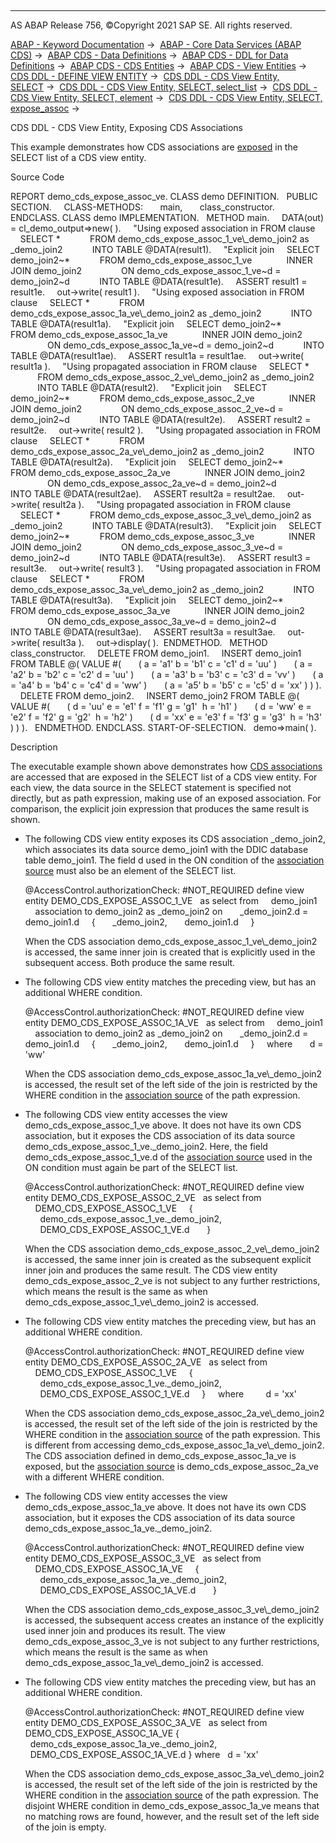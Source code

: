   

* * *

AS ABAP Release 756, ©Copyright 2021 SAP SE. All rights reserved.

[ABAP - Keyword Documentation](javascript:call_link\('abenabap.htm'\)) →  [ABAP - Core Data Services (ABAP CDS)](javascript:call_link\('abencds.htm'\)) →  [ABAP CDS - Data Definitions](javascript:call_link\('abencds_entities.htm'\)) →  [ABAP CDS - DDL for Data Definitions](javascript:call_link\('abencds_f1_ddl_syntax.htm'\)) →  [ABAP CDS - CDS Entities](javascript:call_link\('abencds_view_entity.htm'\)) →  [ABAP CDS - View Entities](javascript:call_link\('abencds_v2_views.htm'\)) →  [CDS DDL - DEFINE VIEW ENTITY](javascript:call_link\('abencds_define_view_entity.htm'\)) →  [CDS DDL - CDS View Entity, SELECT](javascript:call_link\('abencds_select_statement_v2.htm'\)) →  [CDS DDL - CDS View Entity, SELECT, select\_list](javascript:call_link\('abencds_select_list_v2.htm'\)) →  [CDS DDL - CDS View Entity, SELECT, element](javascript:call_link\('abencds_select_list_entry_v2.htm'\)) →  [CDS DDL - CDS View Entity, SELECT, expose\_assoc](javascript:call_link\('abencds_select_list_association_v2.htm'\)) → 

CDS DDL - CDS View Entity, Exposing CDS Associations

This example demonstrates how CDS associations are [exposed](javascript:call_link\('abencds_select_list_association_v2.htm'\)) in the SELECT list of a CDS view entity.

Source Code

REPORT demo\_cds\_expose\_assoc\_ve.
CLASS demo DEFINITION.
  PUBLIC SECTION.
    CLASS-METHODS:
      main,
      class\_constructor.
ENDCLASS.
CLASS demo IMPLEMENTATION.
  METHOD main.
    DATA(out) = cl\_demo\_output=>new( ).
    "Using exposed association in FROM clause
    SELECT \*
           FROM demo\_cds\_expose\_assoc\_1\_ve\\\_demo\_join2 as \_demo\_join2
           INTO TABLE @DATA(result1).
    "Explicit join
    SELECT demo\_join2~\*
           FROM demo\_cds\_expose\_assoc\_1\_ve
             INNER JOIN demo\_join2
               ON demo\_cds\_expose\_assoc\_1\_ve~d = demo\_join2~d
           INTO TABLE @DATA(result1e).
    ASSERT result1 = result1e.
    out->write( result1 ).
    "Using exposed association in FROM clause
    SELECT \*
           FROM demo\_cds\_expose\_assoc\_1a\_ve\\\_demo\_join2 as \_demo\_join2
           INTO TABLE @DATA(result1a).
    "Explicit join
    SELECT demo\_join2~\*
           FROM demo\_cds\_expose\_assoc\_1a\_ve
             INNER JOIN demo\_join2
               ON demo\_cds\_expose\_assoc\_1a\_ve~d = demo\_join2~d
           INTO TABLE @DATA(result1ae).
    ASSERT result1a = result1ae.
    out->write( result1a ).
    "Using propagated association in FROM clause
    SELECT \*
           FROM demo\_cds\_expose\_assoc\_2\_ve\\\_demo\_join2 as \_demo\_join2
           INTO TABLE @DATA(result2).
    "Explicit join
    SELECT demo\_join2~\*
           FROM demo\_cds\_expose\_assoc\_2\_ve
             INNER JOIN demo\_join2
               ON demo\_cds\_expose\_assoc\_2\_ve~d = demo\_join2~d
           INTO TABLE @DATA(result2e).
    ASSERT result2 = result2e.
    out->write( result2 ).
    "Using propagated association in FROM clause
    SELECT \*
           FROM demo\_cds\_expose\_assoc\_2a\_ve\\\_demo\_join2 as \_demo\_join2
           INTO TABLE @DATA(result2a).
    "Explicit join
    SELECT demo\_join2~\*
           FROM demo\_cds\_expose\_assoc\_2a\_ve
             INNER JOIN demo\_join2
               ON demo\_cds\_expose\_assoc\_2a\_ve~d = demo\_join2~d
           INTO TABLE @DATA(result2ae).
    ASSERT result2a = result2ae.
    out->write( result2a ).
    "Using propagated association in FROM clause
    SELECT \*
           FROM demo\_cds\_expose\_assoc\_3\_ve\\\_demo\_join2 as \_demo\_join2
           INTO TABLE @DATA(result3).
    "Explicit join
    SELECT demo\_join2~\*
           FROM demo\_cds\_expose\_assoc\_3\_ve
             INNER JOIN demo\_join2
               ON demo\_cds\_expose\_assoc\_3\_ve~d = demo\_join2~d
           INTO TABLE @DATA(result3e).
    ASSERT result3 = result3e.
    out->write( result3 ).
    "Using propagated association in FROM clause
    SELECT \*
           FROM demo\_cds\_expose\_assoc\_3a\_ve\\\_demo\_join2 as \_demo\_join2
           INTO TABLE @DATA(result3a).
    "Explicit join
    SELECT demo\_join2~\*
           FROM demo\_cds\_expose\_assoc\_3a\_ve
             INNER JOIN demo\_join2
               ON demo\_cds\_expose\_assoc\_3a\_ve~d = demo\_join2~d
           INTO TABLE @DATA(result3ae).
    ASSERT result3a = result3ae.
    out->write( result3a ).
    out->display( ).  ENDMETHOD.
  METHOD class\_constructor.
    DELETE FROM demo\_join1.
    INSERT demo\_join1 FROM TABLE @( VALUE #(
      ( a = 'a1' b = 'b1' c = 'c1' d = 'uu' )
      ( a = 'a2' b = 'b2' c = 'c2' d = 'uu' )
      ( a = 'a3' b = 'b3' c = 'c3' d = 'vv' )
      ( a = 'a4' b = 'b4' c = 'c4' d = 'ww' )
      ( a = 'a5' b = 'b5' c = 'c5' d = 'xx' ) ) ).
    DELETE FROM demo\_join2.
    INSERT demo\_join2 FROM TABLE @( VALUE #(
      ( d = 'uu' e = 'e1' f = 'f1' g = 'g1'  h = 'h1' )
      ( d = 'ww' e = 'e2' f = 'f2' g = 'g2'  h = 'h2' )
      ( d = 'xx' e = 'e3' f = 'f3' g = 'g3'  h = 'h3' ) ) ).
  ENDMETHOD.
ENDCLASS.
START-OF-SELECTION.
  demo=>main( ).

Description

The executable example shown above demonstrates how [CDS associations](javascript:call_link\('abencds_association_glosry.htm'\) "Glossary Entry") are accessed that are exposed in the SELECT list of a CDS view entity. For each view, the data source in the SELECT statement is specified not directly, but as path expression, making use of an exposed association. For comparison, the explicit join expression that produces the same result is shown.

-   The following CDS view entity exposes its CDS association \_demo\_join2, which associates its data source demo\_join1 with the DDIC database table demo\_join1. The field d used in the ON condition of the [association source](javascript:call_link\('abenassociation_source_glosry.htm'\) "Glossary Entry") must also be an element of the SELECT list.
    
    @AccessControl.authorizationCheck: #NOT\_REQUIRED
    define view entity DEMO\_CDS\_EXPOSE\_ASSOC\_1\_VE
      as select from
        demo\_join1  
        association to demo\_join2 as \_demo\_join2 on
          \_demo\_join2.d = demo\_join1.d
        {
          \_demo\_join2,
          demo\_join1.d
        }
    
    When the CDS association demo\_cds\_expose\_assoc\_1\_ve\\\_demo\_join2 is accessed, the same inner join is created that is explicitly used in the subsequent access. Both produce the same result.
    
-   The following CDS view entity matches the preceding view, but has an additional WHERE condition.
    
    @AccessControl.authorizationCheck: #NOT\_REQUIRED
    define view entity DEMO\_CDS\_EXPOSE\_ASSOC\_1A\_VE
      as select from
        demo\_join1
        association to demo\_join2 as \_demo\_join2 on
          \_demo\_join2.d = demo\_join1.d
        {
          \_demo\_join2,
          demo\_join1.d
        }
        where
          d = 'ww'
    
    When the CDS association demo\_cds\_expose\_assoc\_1a\_ve\\\_demo\_join2 is accessed, the result set of the left side of the join is restricted by the WHERE condition in the [association source](javascript:call_link\('abenassociation_source_glosry.htm'\) "Glossary Entry") of the path expression.
    
-   The following CDS view entity accesses the view demo\_cds\_expose\_assoc\_1\_ve above. It does not have its own CDS association, but it exposes the CDS association of its data source demo\_cds\_expose\_assoc\_1\_ve.\_demo\_join2. Here, the field demo\_cds\_expose\_assoc\_1\_ve.d of the [association source](javascript:call_link\('abenassociation_source_glosry.htm'\) "Glossary Entry") used in the ON condition must again be part of the SELECT list.
    
    @AccessControl.authorizationCheck: #NOT\_REQUIRED
    define view entity DEMO\_CDS\_EXPOSE\_ASSOC\_2\_VE
      as select from
        DEMO\_CDS\_EXPOSE\_ASSOC\_1\_VE
        {
          demo\_cds\_expose\_assoc\_1\_ve.\_demo\_join2,
          DEMO\_CDS\_EXPOSE\_ASSOC\_1\_VE.d  
        }
    
    When the CDS association demo\_cds\_expose\_assoc\_2\_ve\\\_demo\_join2 is accessed, the same inner join is created as the subsequent explicit inner join and produces the same result. The CDS view entity demo\_cds\_expose\_assoc\_2\_ve is not subject to any further restrictions, which means the result is the same as when demo\_cds\_expose\_assoc\_1\_ve\\\_demo\_join2 is accessed.
    
-   The following CDS view entity matches the preceding view, but has an additional WHERE condition.
    
    @AccessControl.authorizationCheck: #NOT\_REQUIRED
    define view entity DEMO\_CDS\_EXPOSE\_ASSOC\_2A\_VE
      as select from
        DEMO\_CDS\_EXPOSE\_ASSOC\_1\_VE
        {
          demo\_cds\_expose\_assoc\_1\_ve.\_demo\_join2,
          DEMO\_CDS\_EXPOSE\_ASSOC\_1\_VE.d
        }
        where  
          d = 'xx'
    
    When the CDS association demo\_cds\_expose\_assoc\_2a\_ve\\\_demo\_join2 is accessed, the result set of the left side of the join is restricted by the WHERE condition in the [association source](javascript:call_link\('abenassociation_source_glosry.htm'\) "Glossary Entry") of the path expression. This is different from accessing demo\_cds\_expose\_assoc\_1a\_ve\\\_demo\_join2. The CDS association defined in demo\_cds\_expose\_assoc\_1a\_ve is exposed, but the [association source](javascript:call_link\('abenassociation_source_glosry.htm'\) "Glossary Entry") is demo\_cds\_expose\_assoc\_2a\_ve with a different WHERE condition.
    
-   The following CDS view entity accesses the view demo\_cds\_expose\_assoc\_1a\_ve above. It does not have its own CDS association, but it exposes the CDS association of its data source demo\_cds\_expose\_assoc\_1a\_ve.\_demo\_join2.
    
    @AccessControl.authorizationCheck: #NOT\_REQUIRED
    define view entity DEMO\_CDS\_EXPOSE\_ASSOC\_3\_VE
      as select from
        DEMO\_CDS\_EXPOSE\_ASSOC\_1A\_VE
        {
          demo\_cds\_expose\_assoc\_1a\_ve.\_demo\_join2,
          DEMO\_CDS\_EXPOSE\_ASSOC\_1A\_VE.d  
        }
    
    When the CDS association demo\_cds\_expose\_assoc\_3\_ve\\\_demo\_join2 is accessed, the subsequent access creates an instance of the explicitly used inner join and produces its result. The view demo\_cds\_expose\_assoc\_3\_ve is not subject to any further restrictions, which means the result is the same as when demo\_cds\_expose\_assoc\_1a\_ve\\\_demo\_join2 is accessed.
    
-   The following CDS view entity matches the preceding view, but has an additional WHERE condition.
    
    @AccessControl.authorizationCheck: #NOT\_REQUIRED
    define view entity DEMO\_CDS\_EXPOSE\_ASSOC\_3A\_VE
      as select from DEMO\_CDS\_EXPOSE\_ASSOC\_1A\_VE
    {
      demo\_cds\_expose\_assoc\_1a\_ve.\_demo\_join2,
      DEMO\_CDS\_EXPOSE\_ASSOC\_1A\_VE.d
    }
    where
      d = 'xx'
    
    When the CDS association demo\_cds\_expose\_assoc\_3a\_ve\\\_demo\_join2 is accessed, the result set of the left side of the join is restricted by the WHERE condition in the [association source](javascript:call_link\('abenassociation_source_glosry.htm'\) "Glossary Entry") of the path expression. The disjoint WHERE condition in demo\_cds\_expose\_assoc\_1a\_ve means that no matching rows are found, however, and the result set of the left side of the join is empty.